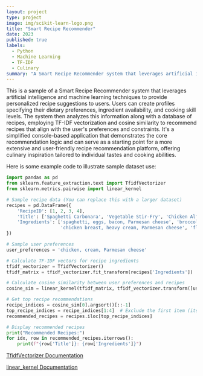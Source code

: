 ```yaml
---
layout: project
type: project
image: img/scikit-learn-logo.png
title: "Smart Recipe Recommender"
date: 2023
published: true
labels:
  - Python
  - Machine Learning
  - TF-IDF
  - Culinary
summary: "A Smart Recipe Recommender system that leverages artificial intelligence and machine learning."
---
```


This is a sample of a Smart Recipe Recommender system that leverages artificial intelligence and machine learning techniques to provide personalized recipe suggestions to users. Users can create profiles specifying their dietary preferences, ingredient availability, and cooking skill levels. The system then analyzes this information along with a database of recipes, employing TF-IDF vectorization and cosine similarity to recommend recipes that align with the user's preferences and constraints. It's a simplified console-based application that demonstrates the core recommendation logic and can serve as a starting point for a more extensive and user-friendly recipe recommendation platform, offering culinary inspiration tailored to individual tastes and cooking abilities.

Here is some example code to illustrate sample dataset use:

```python
import pandas as pd
from sklearn.feature_extraction.text import TfidfVectorizer
from sklearn.metrics.pairwise import linear_kernel

# Sample recipe data (You can replace this with a larger dataset)
recipes = pd.DataFrame({
    'RecipeID': [1, 2, 3, 4],
    'Title': ['Spaghetti Carbonara', 'Vegetable Stir-Fry', 'Chicken Alfredo', 'Chocolate Cake'],
    'Ingredients': ['spaghetti, eggs, bacon, Parmesan cheese', 'broccoli, carrots, tofu, soy sauce', 
                    'chicken breast, heavy cream, Parmesan cheese', 'flour, sugar, cocoa powder, eggs'],
})

# Sample user preferences
user_preferences = 'chicken, cream, Parmesan cheese'

# Calculate TF-IDF vectors for recipe ingredients
tfidf_vectorizer = TfidfVectorizer()
tfidf_matrix = tfidf_vectorizer.fit_transform(recipes['Ingredients'])

# Calculate cosine similarity between user preferences and recipes
cosine_sim = linear_kernel(tfidf_matrix, tfidf_vectorizer.transform([user_preferences]))

# Get top recipe recommendations
recipe_indices = cosine_sim[0].argsort()[::-1]
top_recipe_indices = recipe_indices[1:4]  # Exclude the first item (itself)
recommended_recipes = recipes.iloc[top_recipe_indices]

# Display recommended recipes
print("Recommended Recipes:")
for idx, row in recommended_recipes.iterrows():
    print(f"{row['Title']}: {row['Ingredients']}")

```
 
[TfidfVectorizer Documentation]([url](https://scikit-learn.org/stable/modules/generated/sklearn.feature_extraction.text.TfidfVectorizer.html))

[linear_kernel Documentation]([url](https://scikit-learn.org/stable/modules/generated/sklearn.metrics.pairwise.linear_kernel.html))
